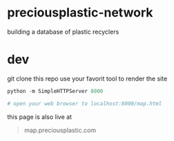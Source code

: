 # preciousplastic-network

building a database of plastic recyclers

# dev

git clone this repo
use your favorit tool to render the site

```python
python -m SimpleHTTPServer 8000

# open your web browser to localhost:8000/map.html
```

this page is also live at

>map.preciousplastic.com
